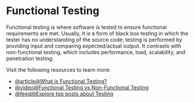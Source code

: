 # Functional Testing

Functional testing is where software is tested to ensure functional requirements are met. Usually, it is a form of black box testing in which the tester has no understanding of the source code; testing is performed by providing input and comparing expected/actual output. It contrasts with non-functional testing, which includes performance, load, scalability, and penetration testing.

Visit the following resources to learn more:

- [@article@What is Functional Testing?](https://www.guru99.com/functional-testing.html)
- [@video@Functional Testing vs Non-Functional Testing](https://www.youtube.com/watch?v=NgQT7miTP9M)
- [@feed@Explore top posts about Testing](https://app.daily.dev/tags/testing?ref=roadmapsh)

